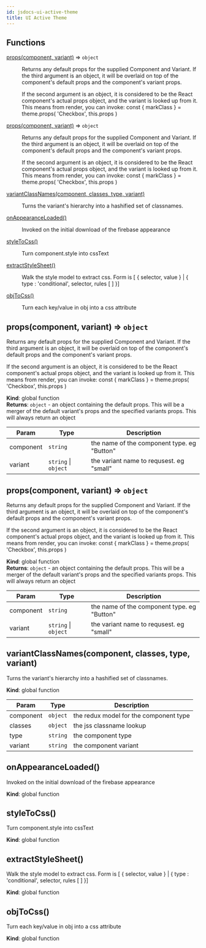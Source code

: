 ```yaml
---
id: jsdocs-ui-active-theme
title: UI Active Theme
---
```

## Functions

<dl>
<dt><a href="#props">props(component, variant)</a> ⇒ <code>object</code></dt>
<dd><p>Returns any default props for the supplied Component and Variant.
If the third argument is an object, it will be overlaid on top of
the component&#39;s default props and the component&#39;s variant props.</p>
<p>If the second argument is an object, it is considered to be the
React component&#39;s actual props object, and the variant is looked
up from it. This means from render, you can invoke:
  const { markClass } = theme.props( &#39;Checkbox&#39;, this.props )</p>
</dd>
<dt><a href="#props">props(component, variant)</a> ⇒ <code>object</code></dt>
<dd><p>Returns any default props for the supplied Component and Variant.
If the third argument is an object, it will be overlaid on top of
the component&#39;s default props and the component&#39;s variant props.</p>
<p>If the second argument is an object, it is considered to be the
React component&#39;s actual props object, and the variant is looked
up from it. This means from render, you can invoke:
  const { markClass } = theme.props( &#39;Checkbox&#39;, this.props )</p>
</dd>
<dt><a href="#variantClassNames">variantClassNames(component, classes, type, variant)</a></dt>
<dd><p>Turns the variant&#39;s hierarchy into a hashified set of classnames.</p>
</dd>
<dt><a href="#onAppearanceLoaded">onAppearanceLoaded()</a></dt>
<dd><p>Invoked on the initial download of the firebase appearance</p>
</dd>
<dt><a href="#styleToCss">styleToCss()</a></dt>
<dd><p>Turn component.style into cssText</p>
</dd>
<dt><a href="#extractStyleSheet">extractStyleSheet()</a></dt>
<dd><p>Walk the style model to extract css. Form is
[ { selector, value } | { type : &#39;conditional&#39;, selector, rules [ ] }]</p>
</dd>
<dt><a href="#objToCss">objToCss()</a></dt>
<dd><p>Turn each key/value in obj into a css attribute</p>
</dd>
</dl>

<a name="props"></a>

## props(component, variant) ⇒ <code>object</code>
Returns any default props for the supplied Component and Variant.
If the third argument is an object, it will be overlaid on top of
the component's default props and the component's variant props.

If the second argument is an object, it is considered to be the
React component's actual props object, and the variant is looked
up from it. This means from render, you can invoke:
  const { markClass } = theme.props( 'Checkbox', this.props )

**Kind**: global function  
**Returns**: <code>object</code> - an object containing the default props. This will be a 
merger of the default variant's props and the specified variants props. 
This will always return an object  

| Param | Type | Description |
| --- | --- | --- |
| component | <code>string</code> | the name of the component type. eg "Button" |
| variant | <code>string</code> \| <code>object</code> | the variant name to requsest. eg "small" |

<a name="props"></a>

## props(component, variant) ⇒ <code>object</code>
Returns any default props for the supplied Component and Variant.
If the third argument is an object, it will be overlaid on top of
the component's default props and the component's variant props.

If the second argument is an object, it is considered to be the
React component's actual props object, and the variant is looked
up from it. This means from render, you can invoke:
  const { markClass } = theme.props( 'Checkbox', this.props )

**Kind**: global function  
**Returns**: <code>object</code> - an object containing the default props. This will be a 
merger of the default variant's props and the specified variants props. 
This will always return an object  

| Param | Type | Description |
| --- | --- | --- |
| component | <code>string</code> | the name of the component type. eg "Button" |
| variant | <code>string</code> \| <code>object</code> | the variant name to requsest. eg "small" |

<a name="variantClassNames"></a>

## variantClassNames(component, classes, type, variant)
Turns the variant's hierarchy into a hashified set of classnames.

**Kind**: global function  

| Param | Type | Description |
| --- | --- | --- |
| component | <code>object</code> | the redux model for the component type |
| classes | <code>object</code> | the jss classname lookup |
| type | <code>string</code> | the component type |
| variant | <code>string</code> | the component variant |

<a name="onAppearanceLoaded"></a>

## onAppearanceLoaded()
Invoked on the initial download of the firebase appearance

**Kind**: global function  
<a name="styleToCss"></a>

## styleToCss()
Turn component.style into cssText

**Kind**: global function  
<a name="extractStyleSheet"></a>

## extractStyleSheet()
Walk the style model to extract css. Form is
[ { selector, value } | { type : 'conditional', selector, rules [ ] }]

**Kind**: global function  
<a name="objToCss"></a>

## objToCss()
Turn each key/value in obj into a css attribute

**Kind**: global function  
